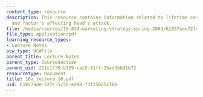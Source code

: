 ```yaml
---
content_type: resource
description: This resource contains information related to lifetime cost minimization
  and factor's affecting head's attack.
file: /media/courses/15-834-marketing-strategy-spring-2003/61037ade727c5c3be298f3f15625cf6a_16a_lecture_16.pdf
file_type: application/pdf
learning_resource_types:
- Lecture Notes
ocw_type: OCWFile
parent_title: Lecture Notes
parent_type: CourseSection
parent_uid: 211c1739-b729-cac5-f1ff-25ad3bb91b72
resourcetype: Document
title: 16a_lecture_16.pdf
uid: 61037ade-727c-5c3b-e298-f3f15625cf6a
---
```

